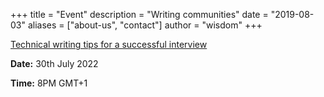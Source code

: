 +++
title = "Event"
description = "Writing communities"
date = "2019-08-03"
aliases = ["about-us", "contact"]
author = "wisdom"
+++

[Technical writing tips for a successful interview](https://lu.ma/t4ou33z0)

**Date:** 30th July 2022

**Time:** 8PM GMT+1